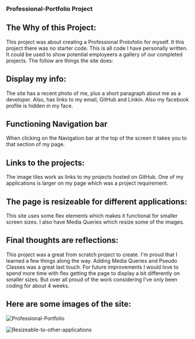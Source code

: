 ### Professional-Portfolio Project

## The Why of this Project:
This project was about creating a Professional Protofolio for myself. It this project there was no starter code.  This is all code I have personally written.  It could be used to show potential employeers a gallery of our completed projects. The follow are things the site does:

## Display my info:
The site has a recent photo of me, plus a short paragraph about me as a developer.  Also, has links to my email, GitHub and Linkin.  Also my facebook profile is hidden in my face.

## Functioning Navigation bar
When clicking on the Navigation bar at the top of the screen it takes you to that section of my page.

## Links to the projects:
The image tiles work as links to my projects hosted on GitHub.  One of my applications is larger on my page which was a project requirement.

## The page is resizeable for different applications:
This site uses some flex elements which makes it functional for smaller screen sizes.  I also have Media Queries which resize some of the images.

## Final thoughts are reflections:
This project was a great from scratch project to create. I'm proud that I learned a few things along the way.  Adding Media Queries and Pseudo Classes was a great last touch.  For future improvements I would love to spend more time with flex getting the page to display a bit differently on smaller sizes.  But over all proud of the work considering I've only been coding for about 4 weeks.  

## Here are some images of the site:

![Professional-Portfolio](.assets/Images/Screen_Shot_1.png "Home Page")

![Resizeable-to-other-applications](.Class-Challanges/Professional-Portfolio/assets/Images/Screen_Shot_2.png "Image Resized")

